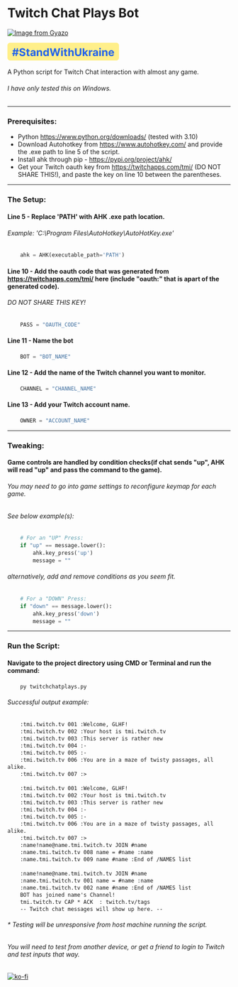 # Twitch Chat Plays Bot
[![Image from Gyazo](https://i.gyazo.com/b478dd722351372d9032fa785625bf89.png)](https://gyazo.com/b478dd722351372d9032fa785625bf89)

[![Stand With Ukraine](https://raw.githubusercontent.com/vshymanskyy/StandWithUkraine/main/badges/StandWithUkraine.svg)](https://stand-with-ukraine.pp.ua)


A Python script for Twitch Chat interaction with almost any game.
###### I have only tested this on Windows.

----
### Prerequisites:
- Python https://www.python.org/downloads/ (tested with 3.10)
- Download Autohotkey from https://www.autohotkey.com/ and provide the .exe path to line 5 of the script. 
- Install ahk through pip - https://pypi.org/project/ahk/
- Get your Twitch oauth key from https://twitchapps.com/tmi/ (DO NOT SHARE THIS!), and paste the key on line 10 between the parentheses. 

----
### The Setup:

#### Line 5 - Replace 'PATH' with AHK .exe path location.
###### Example: 'C:\Program Files\AutoHotkey\AutoHotKey.exe'
```python
    ahk = AHK(executable_path='PATH')
```

#### Line 10 - Add the oauth code that was generated from https://twitchapps.com/tmi/ here (include "oauth:" that is apart of the generated code).
###### DO NOT SHARE THIS KEY!
```python
    PASS = "OAUTH_CODE"
```

#### Line 11 - Name the bot
```python
    BOT = "BOT_NAME"
```

#### Line 12 - Add the name of the Twitch channel you want to monitor.
```python
    CHANNEL = "CHANNEL_NAME"
```

#### Line 13 - Add your Twitch account name.
```python
    OWNER = "ACCOUNT_NAME"
```

----
### Tweaking:

#### Game controls are handled by condition checks(if chat sends "up", AHK will read "up" and pass the command to the game).
###### You may need to go into game settings to reconfigure keymap for each game.
###### See below example(s):
```python
    # For an "UP" Press:
    if "up" == message.lower():
        ahk.key_press('up')
        message = ""
```
###### alternatively, add and remove conditions as you seem fit.
```python
    # For a "DOWN" Press:
    if "down" == message.lower():
        ahk.key_press('down')
        message = ""
```

----
### Run the Script:
#### Navigate to the project directory using CMD or Terminal and run the command:
```shell
    py twitchchatplays.py
```

###### Successful output example:
```shell
    :tmi.twitch.tv 001 :Welcome, GLHF!
    :tmi.twitch.tv 002 :Your host is tmi.twitch.tv
    :tmi.twitch.tv 003 :This server is rather new
    :tmi.twitch.tv 004 :-
    :tmi.twitch.tv 005 :-
    :tmi.twitch.tv 006 :You are in a maze of twisty passages, all alike.
    :tmi.twitch.tv 007 :>
    
    :tmi.twitch.tv 001 :Welcome, GLHF!
    :tmi.twitch.tv 002 :Your host is tmi.twitch.tv
    :tmi.twitch.tv 003 :This server is rather new
    :tmi.twitch.tv 004 :-
    :tmi.twitch.tv 005 :-
    :tmi.twitch.tv 006 :You are in a maze of twisty passages, all alike.
    :tmi.twitch.tv 007 :>
    :name!name@name.tmi.twitch.tv JOIN #name
    :name.tmi.twitch.tv 008 name = #name :name
    :name.tmi.twitch.tv 009 name #name :End of /NAMES list
    
    :name!name@name.tmi.twitch.tv JOIN #name
    :name.tmi.twitch.tv 001 name = #name :name
    :name.tmi.twitch.tv 002 name #name :End of /NAMES list
    BOT has joined name's Channel!
    tmi.twitch.tv CAP * ACK  : twitch.tv/tags
    -- Twitch chat messages will show up here. --
```

###### * Testing will be unresponsive from host machine running the script.
###### You will need to test from another device, or get a friend to login to Twitch and test inputs that way.

[![ko-fi](https://ko-fi.com/img/githubbutton_sm.svg)](https://ko-fi.com/R5R41IRTXZ)
